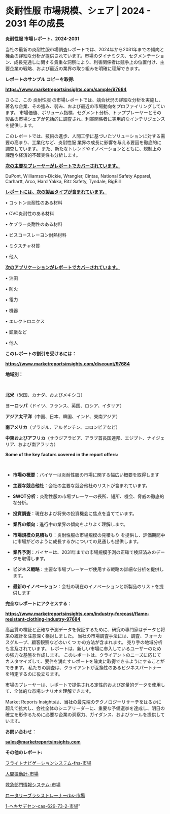 # 炎耐性服 市場規模、シェア | 2024 - 2031 年の成長

<strong>炎耐性服 市場レポート、2024-2031</strong>

当社の最新の炎耐性服市場調査レポートでは、2024年から2031年までの傾向と機会の詳細な分析が提供されています。市場のダイナミクス、セグメンテーション、成長見通しに関する貴重な洞察により、利害関係者は競争上の位置付け、主要企業の戦略、および最近の業界の取り組みを明確に理解できます。



<strong>レポートのサンプル コピーを取得:</strong> <a href=https://www.marketreportsinsights.com/sample/97684>

<strong><u>https://www.marketreportsinsights.com/sample/97684</u></strong></a>

さらに、この 炎耐性服 の市場レポートでは、競合状況の詳細な分析を実施し、著名な企業、その強み、弱み、および最近の市場動向をプロファイリングしています。 市場価値、ボリューム指標、セグメント分析、トッププレーヤーとその製品の市場シェアが包括的に調査され、利害関係者に実用的なインテリジェンスを提供します。

このレポートでは、技術の進歩、人間工学に基づいたソリューションに対する需要の高まり、工業化など、炎耐性服 業界の成長に影響を与える要因を徹底的に調査しています。 また、新たなトレンドやイノベーションとともに、規制上の課題や経済的不確実性も分析します。



<strong><u>次の主要なプレーヤーがレポートでカバーされています。</u></strong>

DuPont, Williamson-Dickie, Wrangler, Cintas, National Safety Apparel, Carhartt, Arco, Hard Yakka, Ritz Safety, Tyndale, BigBill



<strong><u><b>レポートには、次の製品タイプが含まれています。</b></u></strong>

• コットン炎耐性のある材料

• CVC炎耐性のある材料

• ケブラー炎耐性のある材料

• ビスコースレーヨン耐熱材料

• ミクスチャ材質

• 他人



<strong><u><b>次のアプリケーションがレポートでカバーされています。</b></u></strong>

• 油田

• 防火

• 電力

• 機器

• エレクトロニクス

• 鉱業など

• 他人



<strong><b>このレポートの割引を受けるには：</b></strong>

<a href=https://www.marketreportsinsights.com/discount/97684>

<strong><u>https://www.marketreportsinsights.com/discount/97684</u></strong></a>



<strong>地域別：</strong>

<strong> </strong>



<strong>北米</strong>（米国、カナダ、およびメキシコ）



<strong>ヨーロッパ</strong>（ドイツ、フランス、英国、ロシア、イタリア）



<strong>アジア太平洋</strong>（中国、日本、韓国、インド、東南アジア）



<strong>南アメリカ</strong>（ブラジル、アルゼンチン、コロンビアなど）



<strong>中東およびアフリカ</strong>（サウジアラビア、アラブ首長国連邦、エジプト、ナイジェリア、および南アフリカ）



<strong>Some of the key factors covered in the report offers:</strong>

<strong> </strong>
<ul>
  <li>

<strong>市場の概要</strong>：バイヤーは炎耐性服の市場に関する幅広い概要を取得します</li>
  <li>

<strong>主要な競合他社</strong>：会社の主要な競合他社のリストが含まれています。</li>
  <li>

<strong>SWOT分析</strong>：炎耐性服の市場プレーヤーの長所、短所、機会、脅威の徹底的な分析。</li>
  <li>

<strong>投資調査</strong>：現在および将来の投資機会に焦点を当てています。</li>
  <li>

<strong>業界の傾向</strong>：進行中の業界の傾向をよりよく理解します。</li>
  <li>

<strong>市場規模の見積もり</strong>：炎耐性服の市場規模の見積もり を提供し、評価期間中に市場がどのように成長するかについての見通しも提供します。</li>
  <li>

<strong>業界予測</strong>：バイヤーは、2031年までの市場規模予測の正確で検証済みのデータを取得します。</li>
  <li>

<strong>ビジネス戦略</strong>：主要な市場プレーヤーが使用する戦略の詳細な分析を提供します。</li>
  <li>

<strong>最新のイノベーション</strong>：会社の現在のイノベーションと新製品のリストを提供します</li>
</ul>


<strong>完全なレポートにアクセスする</strong>：

<a href=https://www.marketreportsinsights.com/industry-forecast/flame-resistant-clothing-industry-97684>

<strong><u>https://www.marketreportsinsights.com/industry-forecast/flame-resistant-clothing-industry-97684</u></strong></a>

高品質の検証と正確な予測データを保証するために、研究の専門家はデータと将来の統計を注意深く検討しました。 当社の市場調査手法には、調査、フォーカスグループ、顧客観察などのいくつ かの方法が含まれます。 売り手の地域分析も言及されています。 レポートは、新しい市場に参入しているユーザーのための強力な基盤を作成します。 このレポートは、クライアントのニーズに応じてカスタマイズして、要件を満たすレポートを確実に取得できるようにすることができます。 私たちの調査は、クライアントが互換性のあるビジネスパートナーを特定するのに役立ちます。

市場のプレーヤーは、レポートで提供される定性的および定量的データを使用して、全体的な市場シナリオを理解できます。

Market Reports Insightsは、当社の最先端のテクノロジーリサーチをはるかに超えて拡大し、会社全体のシニアリーダーに、重要な予備選挙を達成し、明日の確立を形作るために必要な企業の洞察力、ガイダンス、およびツールを提供しています。



<strong><b>お問い合わせ</b></strong>：

<a href=mailto:sales@marketreportsinsights.com>

<strong><u>sales@marketreportsinsights.com</u></strong></a>



<strong>その他のレポート:</strong>

<a href=https://www.linkedin.com/pulse/フライトナビゲーションシステム-fns-市場-2023-推進要因と成長機会-2030-pr-news-hub-e1zwf/>フライトナビゲーションシステム-fns-市場</a>

<a href=https://www.linkedin.com/pulse/人間振動計-市場-2023-swot-分析と成長率-2030-pr-news-hub-kfnaf/>人間振動計-市場</a>

<a href=https://www.linkedin.com/pulse/救急部門情報システム-市場-2023-最新の-cagr-および成長分析-fpmpf/>救急部門情報システム-市場</a>

<a href=https://www.linkedin.com/pulse/ロータリーブラシストレーナーrbs-市場-2023-収益と成長ドライバー-2030-pr-news-hub-6z7tf/>ロータリーブラシストレーナーrbs-市場</a>

<a href=https://www.linkedin.com/pulse/1-ヘキサデセン-cas-629-73-2-市場-2023-新興市場-4mpsf/>1-ヘキサデセン-cas-629-73-2-市場</a>"
